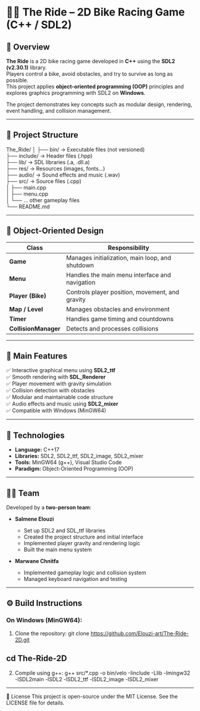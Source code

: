 # 🚴‍♂️ The Ride – 2D Bike Racing Game (C++ / SDL2)

## 🎯 Overview

**The Ride** is a 2D bike racing game developed in **C++** using the **SDL2 (v2.30.1)** library.  
Players control a bike, avoid obstacles, and try to survive as long as possible.  
This project applies **object-oriented programming (OOP)** principles and explores graphics programming with SDL2 on **Windows**.

The project demonstrates key concepts such as modular design, rendering, event handling, and collision management.

---

## 🧱 Project Structure

The_Ride/
│
├── bin/ → Executable files (not versioned)  
├── include/ → Header files (.hpp)  
├── lib/ → SDL libraries (.a, .dll.a)  
├── res/ → Resources (images, fonts…)  
├── audio/ → Sound effects and music (.wav)  
├── src/ → Source files (.cpp)  
│   ├── main.cpp  
│   ├── menu.cpp  
│   └── … other gameplay files  
└── README.md

---

## 🧩 Object-Oriented Design

| Class                | Responsibility                                  |
| -------------------- | ----------------------------------------------- |
| **Game**             | Manages initialization, main loop, and shutdown |
| **Menu**             | Handles the main menu interface and navigation  |
| **Player (Bike)**    | Controls player position, movement, and gravity |
| **Map / Level**      | Manages obstacles and environment               |
| **Timer**            | Handles game timing and countdowns              |
| **CollisionManager** | Detects and processes collisions                |

---

## 🧠 Main Features

✅ Interactive graphical menu using **SDL2_ttf**  
✅ Smooth rendering with **SDL_Renderer**  
✅ Player movement with gravity simulation  
✅ Collision detection with obstacles  
✅ Modular and maintainable code structure  
✅ Audio effects and music using **SDL2_mixer**  
✅ Compatible with Windows (MinGW64)

---

## 🧰 Technologies

- **Language:** C++17  
- **Libraries:** SDL2, SDL2_ttf, SDL2_image, SDL2_mixer  
- **Tools:** MinGW64 (g++), Visual Studio Code  
- **Paradigm:** Object-Oriented Programming (OOP)

---

## 👨‍💻 Team

Developed by a **two-person team**:

- **Salmene Elouzi**  
  - Set up SDL2 and SDL_ttf libraries  
  - Created the project structure and initial interface  
  - Implemented player gravity and rendering logic  
  - Built the main menu system  

- **Marwane Chnitfa**  
  - Implemented gameplay logic and collision system  
  - Managed keyboard navigation and testing

---

## ⚙️ Build Instructions

### On **Windows (MinGW64)**:

1. Clone the repository:
git clone https://github.com/Elouzi-art/The-Ride-2D.git
## cd The-Ride-2D
2. Compile using g++:
g++ src/*.cpp -o bin/velo -Iinclude -Llib -lmingw32 -lSDL2main -lSDL2 -lSDL2_ttf -lSDL2_image -lSDL2_mixer

---

📜 License
This project is open-source under the MIT License.
See the LICENSE file for details.


